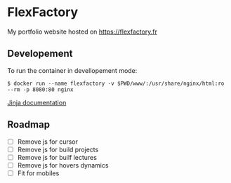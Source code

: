 # FlexFactory

My portfolio website hosted on https://flexfactory.fr

## Developement

To run the container in devellopement mode:
```
$ docker run --name flexfactory -v $PWD/www/:/usr/share/nginx/html:ro --rm -p 8080:80 nginx
```

[Jinja documentation](https://jinja.palletsprojects.com/en/2.11.x/)

## Roadmap

- [ ] Remove js for cursor
- [ ] Remove js for build projects
- [ ] Remove js for builf lectures
- [ ] Remove js for hovers dynamics
- [ ] Fit for mobiles
